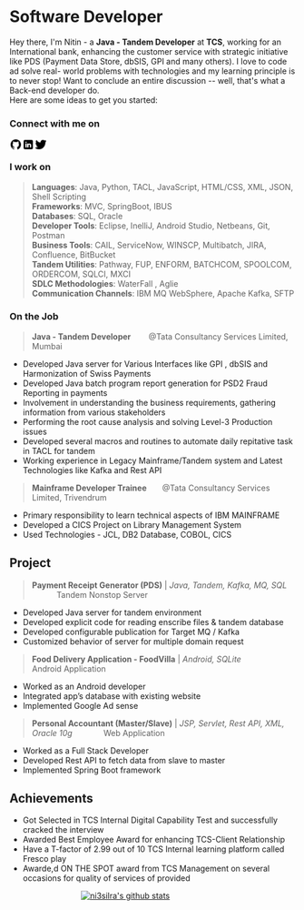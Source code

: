 # Software Developer
Hey there, I'm Nitin - a **Java - Tandem Developer** at **TCS**, working for an International bank, enhancing the customer service with strategic initiative like PDS (Payment Data Store, dbSIS, GPI and many others). I love to code ad solve real- world problems with technologies and my learning principle is to never stop! Want to conclude an entire discussion -- well, that's what a Back-end developer do.<br>
Here are some ideas to get you started:

### Connect with me on
[<img align="left" alt="ni3silra | Github" width="22px" src="https://github.com/ni3silra/ni3silra/blob/main/icons8-github-48.png" />][Github]
[<img align="left" alt="ni3silra | LinkedIn" width="22px" src="https://github.com/ni3silra/ni3silra/blob/main/icons8-linkedin-48.png" />][Linkedin]
[<img align="left" alt="ni3silra | Twitter" width="22px" src="https://github.com/ni3silra/ni3silra/blob/main/icons8-twitter-48.png" />][Twitter] 
<br>

### I work on
> **Languages**: Java, Python, TACL, JavaScript, HTML/CSS, XML, JSON, Shell Scripting \
> **Frameworks**: MVC, SpringBoot, IBUS \
> **Databases**: SQL, Oracle \
> **Developer Tools**: Eclipse, InelliJ, Android Studio, Netbeans, Git, Postman \
> **Business Tools**: CAIL, ServiceNow, WINSCP, Multibatch, JIRA, Confluence, BitBucket \
> **Tandem Utilities**: Pathway, FUP, ENFORM, BATCHCOM, SPOOLCOM, ORDERCOM, SQLCI, MXCI \
> **SDLC Methodologies**: WaterFall , Aglie \
> **Communication Channels**: IBM MQ WebSphere, Apache Kafka, SFTP

### On the Job
> **Java - Tandem Developer**  &nbsp; &nbsp;&nbsp;&nbsp;&nbsp; @Tata Consultancy Services Limited, Mumbai 
* Developed Java server for Various Interfaces like GPI , dbSIS and Harmonization of Swiss Payments 
*  Developed Java batch program report generation for PSD2 Fraud Reporting in payments 
* Involvement in understanding the business requirements, gathering information from various stakeholders 
*  Performing the root cause analysis and solving Level-3 Production issues 
* Developed several macros and routines to automate daily repitative task in TACL for tandem 
* Working experience in Legacy Mainframe/Tandem system and Latest Technologies like Kafka and Rest API 

> **Mainframe Developer Trainee**  &nbsp; &nbsp;&nbsp;&nbsp;&nbsp;@Tata Consultancy Services Limited, Trivendrum
* Primary responsibility to learn technical aspects of IBM MAINFRAME 
* Developed a CICS Project on Library Management System 
* Used Technologies - JCL, DB2 Database, COBOL, CICS 

## Project
>**Payment Receipt Generator (PDS)** | *Java, Tandem, Kafka, MQ, SQL*    &nbsp; &nbsp;&nbsp;&nbsp;&nbsp;&nbsp; &nbsp;&nbsp;&nbsp;&nbsp; Tandem Nonstop Server
* Developed Java server for tandem environment
* Developed explicit code for reading enscribe files & tandem database
* Developed configurable publication for Target MQ / Kafka
* Customized behavior of server for multiple domain request

>**Food Delivery Application - FoodVilla**  | *Android, SQLite*   &nbsp; &nbsp;&nbsp;&nbsp;&nbsp;&nbsp; &nbsp;&nbsp;&nbsp;&nbsp;  Android Application
* Worked as an Android developer
* Integrated app’s database with existing website
* Implemented Google Ad sense

>**Personal Accountant (Master/Slave)** | *JSP, Servlet, Rest API, XML, Oracle 10g* &nbsp; &nbsp;&nbsp;&nbsp;&nbsp;&nbsp; &nbsp;&nbsp;&nbsp;&nbsp; Web Application
* Worked as a Full Stack Developer
* Developed Rest API to fetch data from slave to master
* Implemented Spring Boot framework

## Achievements
* Got Selected in TCS Internal Digital Capability Test and successfully cracked the interview
* Awarded Best Employee Award for enhancing TCS-Client Relationship
* Have a T-factor of 2.99 out of 10 TCS Internal learning platform called Fresco play
* Awarde,d ON THE SPOT award from TCS Management on several occasions for quality of services of provided

&nbsp; &nbsp; &nbsp; &nbsp; &nbsp; &nbsp; &nbsp; &nbsp; &nbsp; &nbsp; &nbsp; &nbsp; &nbsp; &nbsp; &nbsp; &nbsp; [![ni3silra's github stats](https://github-readme-stats.vercel.app/api?username=ni3silra&hide=prs,issues,contribs&show_icons=true&theme=dracula)](https://github.com/anuraghazra/github-readme-stats)

[Github]: https://github.com/ni3silra?tab=repositories
[Twitter]: https://twitter.com/ni3silra
[LinkedIn]: https://www.linkedin.com/in/ni3silra/
